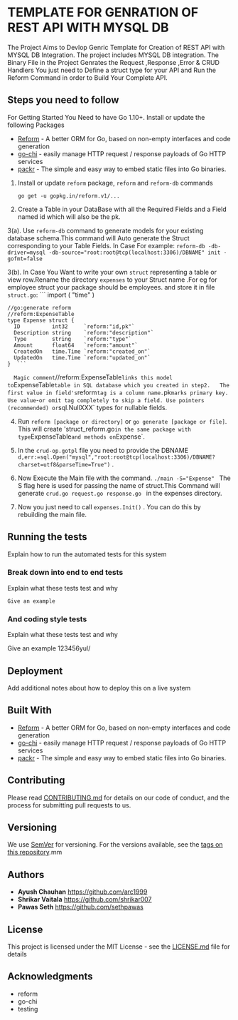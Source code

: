 # TEMPLATE FOR GENRATION OF REST API WITH MYSQL DB

The Project Aims to Devlop Genric Template for Creation of REST API with MYSQL DB Integration. The project includes MYSQL DB integration. The Binary File in the Project Genrates the Request ,Response ,Error & CRUD Handlers You just need to Define a struct type for your API and Run the Reform Command in order to Build Your Complete API.

## Steps you need to follow
For Getting Started You Need to have Go 1.10+. Install or update the following Packages
* [Reform](https://github.com/go-reform/reform) - A better ORM for Go, based on non-empty interfaces and code generation
* [go-chi](https://github.com/go-chi/render) - easily manage HTTP request / response payloads of Go HTTP services 
* [packr](https://github.com/gobuffalo/packr) - The simple and easy way to embed static files into Go binaries.



1.  Install or update `reform` package, `reform` and `reform-db` commands
    ```
    go get -u gopkg.in/reform.v1/...
    
2.  Create a Table in your DataBase with all the Required Fields and a Field named id which will also be the pk.

3(a). Use `reform-db` command to generate models for your existing database schema.This command will Auto generate the Struct       
      corresponding to your Table Fields. In Case For example:
    ```
    reform-db -db-driver=mysql -db-source="root:root@tcp(localhost:3306)/DBNAME" init -gofmt=false    ```

3(b). In Case You Want to write  your own `struct` representing a table or view row.Rename the directory `expenses` to your Struct name .For eg for employee struct your package should be employees. and store it in file ` struct.go`:
      ```
    import (
	      "time"
        )

    //go:generate reform
    //reform:ExpenseTable
    type Expense struct {
	  ID          int32     `reform:"id,pk"`
	  Description string    `reform:"description"`
	  Type        string    `reform:"type"`
	  Amount      float64   `reform:"amount"`
	  CreatedOn   time.Time `reform:"created_on"`
	  UpdatedOn   time.Time `reform:"updated_on"`
    }  ```
  `  
   Magic comment `//reform:ExpenseTable` links this model to `ExpenseTable` table in SQL database which you created in step2.  
   The first value in field's `reform` tag is a column name. `pk` marks primary key.
   Use value `-` or omit tag completely to skip a field.
   Use pointers (recommended) or `sql.NullXXX` types for nullable fields.

4. Run `reform [package or directory]` or `go generate [package or file]`. This will create 'struct_reform.go`
   in the same package with type `ExpenseTable` and methods on `Expense`.

5. In the `crud-op.gotpl` file you need to provide the DBNAME                                                                                                                                                           
   `d,err:=sql.Open("mysql","root:root@tcp(localhost:3306)/DBNAME?charset=utf8&parseTime=True")` .

6. Now Execute the Main file with the command. `./main -S="Expense" ` The S flag here is used for passing the name of struct.This
   Command will generate `crud.go request.go response.go ` in the expenses directory.

7. Now you just need to call `expenses.Init()` . You can do this by rebuilding the main file.

## Running the tests

Explain how to run the automated tests for this system

### Break down into end to end tests

Explain what these tests test and why

```
Give an example
```

### And coding style tests

Explain what these tests test and why


Give an example
123456yul/

## Deployment

Add additional notes about how to deploy this on a live system

## Built With

* [Reform](https://github.com/go-reform/reform) - A better ORM for Go, based on non-empty interfaces and code generation
* [go-chi](https://github.com/go-chi/render) - easily manage HTTP request / response payloads of Go HTTP services 
* [packr](https://github.com/gobuffalo/packr) - The simple and easy way to embed static files into Go binaries.

## Contributing

Please read [CONTRIBUTING.md](https://gist.github.com/PurpleBooth/b24679402957c63ec426) for details on our code of conduct, and the process for submitting pull requests to us.

## Versioning

We use [SemVer](http://semver.org/) for versioning. For the versions available, see the [tags on this repository](https://github.com/your/project/tags).mm

## Authors

   * **Ayush Chauhan**   <https://github.com/arc1999>
   * **Shrikar Vaitala** <https://github.com/shrikar007>
   * **Pawas Seth**      <https://github.com/sethpawas>



## License

This project is licensed under the MIT License - see the [LICENSE.md](LICENSE.md) file for details

## Acknowledgments

* reform
* go-chi
* testing
